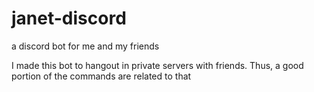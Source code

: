 # janet-discord
a discord bot for me and my friends

I made this bot to hangout in private servers with friends. Thus, a good portion of the commands are related to that

